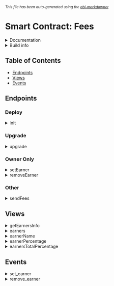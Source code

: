 <sub>*This file has been auto-generated using the [abi-markdowner](https://github.com/0xk0stas/abi-markdowner).*</sub>

# Smart Contract: Fees

<details>
<summary>Documentation</summary>

A simple Smart Contract that distributes a payment (fee) to multiple addresses.

- The payment can be in EGLD or in any single ESDT token.

- The payment is distributed to multiple addresses (called Earners) based on their percentage.

- The total percentage must be exactly 100%.

- Any leftover amount is sent back to the owner.
</details>

<details>
<summary>Build info</summary>

- **Rustc Version**: 1.80.1
- **Commit Hash**: 3f5fd8dd41153bc5fdca9427e9e05be2c767ba23
- **Commit Date**: 2024-08-06
- **Channel**: Stable

- **Framework**: multiversx-sc
- **Version**: 0.53.0
</details>

## Table of Contents

- [Endpoints](#endpoints)
- [Views](#views)
- [Events](#events)

## Endpoints

### Deploy

<details>
<summary>init</summary>


</details>

### Upgrade

<details>
<summary>upgrade</summary>


</details>

### Owner Only

<details>
<summary>setEarner</summary>

Sets a new earner with a name and a percentage.
#### Inputs:
| Name | Type |
| - | - |
| address | Address |
| name | bytes |
| percentage | u64 |


</details>

<details>
<summary>removeEarner</summary>

Removes an earner using the address.
#### Inputs:
| Name | Type |
| - | - |
| address | Address |


</details>

### Other

<details>
<summary>sendFees</summary>

Sends the fees to the earners based on their percentage.
#### Note: This endpoint is payable by any token.


</details>

## Views

<details>
<summary>getEarnersInfo</summary>

Returns the list of earners with their info (address, name, percentage).
#### Outputs:
| Type | MultiValue |
| - | - |
| multi&lt;Address,bytes,u64 | ✔ |


</details>

<details>
<summary>earners</summary>

#### Outputs:
| Type | MultiValue |
| - | - |
| Address | ✔ |


</details>

<details>
<summary>earnerName</summary>

#### Inputs:
| Name | Type |
| - | - |
| address | Address |

#### Outputs:
| Type |
| - |
| bytes |


</details>

<details>
<summary>earnerPercentage</summary>

#### Inputs:
| Name | Type |
| - | - |
| address | Address |

#### Outputs:
| Type |
| - |
| u64 |


</details>

<details>
<summary>earnersTotalPercentage</summary>

#### Outputs:
| Type |
| - |
| u64 |


</details>

## Events

<details>
<summary>set_earner</summary>

#### Inputs:
| Name | Type |
| - | - |
| address | Address |
| name | bytes |
| percentage | u64 |

</details>

<details>
<summary>remove_earner</summary>

#### Inputs:
| Name | Type |
| - | - |
| address | Address |

</details>

